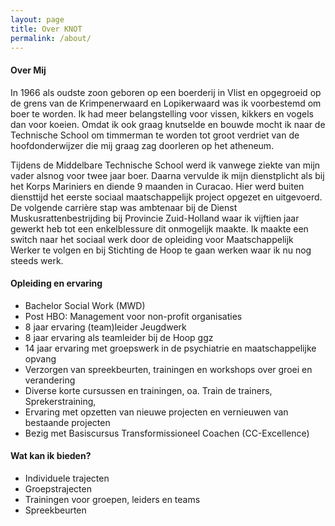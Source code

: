 ```yaml
---
layout: page
title: Over KNOT
permalink: /about/
---
```

#### Over Mij
In 1966 als oudste zoon geboren op een boerderij in Vlist en opgegroeid op de grens van de Krimpenerwaard en Lopikerwaard was ik voorbestemd om boer te worden. Ik had meer belangstelling voor vissen, kikkers en vogels dan voor koeien. Omdat ik ook graag knutselde en bouwde mocht ik naar de Technische School om timmerman te worden tot groot verdriet van de hoofdonderwijzer die mij graag zag doorleren op het atheneum.

Tijdens de Middelbare Technische School werd ik vanwege ziekte van mijn vader alsnog voor twee jaar boer. Daarna vervulde ik mijn dienstplicht als bij het Korps Mariniers en diende 9 maanden in Curacao. Hier werd buiten diensttijd het eerste sociaal maatschappelijk project opgezet en uitgevoerd. De volgende carrière stap was ambtenaar bij de Dienst Muskusrattenbestrijding bij Provincie Zuid-Holland waar ik vijftien jaar gewerkt heb tot een enkelblessure dit onmogelijk maakte. Ik maakte een switch naar het sociaal werk door de opleiding voor Maatschappelijk Werker te volgen en bij Stichting de Hoop te gaan werken waar ik nu nog steeds werk.


#### Opleiding en ervaring
- Bachelor Social Work (MWD)
- Post HBO: Management voor non-profit organisaties
- 8 jaar ervaring (team)leider Jeugdwerk
- 8 jaar ervaring als teamleider bij de Hoop ggz 
- 14 jaar ervaring met groepswerk in de psychiatrie en maatschappelijke opvang
- Verzorgen van spreekbeurten, trainingen en workshops over groei en verandering
- Diverse korte cursussen en trainingen, oa. Train de trainers, Sprekerstraining,
- Ervaring met opzetten van nieuwe projecten en vernieuwen van bestaande projecten
- Bezig met Basiscursus Transformissioneel Coachen (CC-Excellence)

#### Wat kan ik  bieden?
- Individuele trajecten
- Groepstrajecten
- Trainingen voor groepen, leiders en teams
- Spreekbeurten

